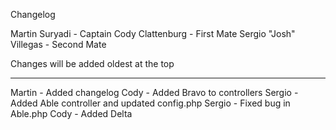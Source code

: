 Changelog

Martin Suryadi - Captain
Cody Clattenburg - First Mate
Sergio "Josh" Villegas - Second Mate

Changes will be added oldest at the top

---------------------------------------

Martin - Added changelog
Cody - Added Bravo to controllers
Sergio - Added Able controller and updated config.php
Sergio - Fixed bug in Able.php
Cody - Added Delta